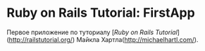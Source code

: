 # Ruby on Rails Tutorial: FirstApp

Первое приложение по туториалу [*Ruby on Rails Tutorial*]
(http://railstutorial.org/) 
Майкла Хартла(http://michaelhartl.com/).